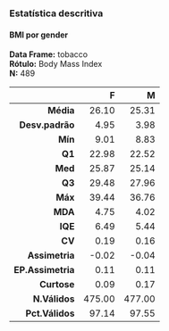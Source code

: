 ### Estatística descritiva  
#### BMI por gender  
**Data Frame:** tobacco  
**Rótulo:** Body Mass Index  
**N:** 489  

|            &nbsp; |      F |      M |
|------------------:|-------:|-------:|
|         **Média** |  26.10 |  25.31 |
|   **Desv.padrão** |   4.95 |   3.98 |
|           **Mín** |   9.01 |   8.83 |
|            **Q1** |  22.98 |  22.52 |
|           **Med** |  25.87 |  25.14 |
|            **Q3** |  29.48 |  27.96 |
|           **Máx** |  39.44 |  36.76 |
|           **MDA** |   4.75 |   4.02 |
|           **IQE** |   6.49 |   5.44 |
|            **CV** |   0.19 |   0.16 |
|    **Assimetria** |  -0.02 |  -0.04 |
| **EP.Assimetria** |   0.11 |   0.11 |
|       **Curtose** |   0.09 |   0.17 |
|     **N.Válidos** | 475.00 | 477.00 |
|   **Pct.Válidos** |  97.14 |  97.55 |
